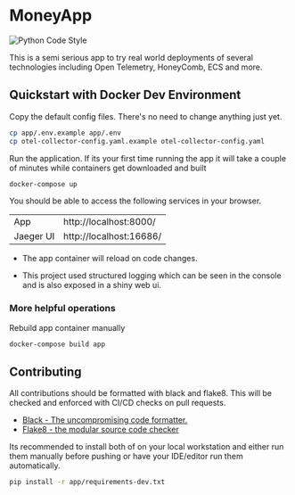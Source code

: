 # MoneyApp

![Python Code Style](https://github.com/iokiwi/moneyapp/actions/workflows/code-style.yml/badge.svg)

This is a semi serious app to try real world deployments of several technologies including Open Telemetry, HoneyComb, ECS and more.

## Quickstart with Docker Dev Environment

Copy the default config files. There's no need to change anything just yet.

```bash
cp app/.env.example app/.env
cp otel-collector-config.yaml.example otel-collector-config.yaml
```

Run the application. If its your first time running the app it will take a couple of minutes while containers get downloaded and built

```bash
docker-compose up
```

You should be able to access the following services in your browser.

|||
|---|---|
|App|http://localhost:8000/|
|Jaeger UI|http://localhost:16686/|

 * The app container will reload on code changes.

 * This project used structured logging which can be seen in the console and is also exposed in a shiny web ui.

### More helpful operations

Rebuild app container manually

```bash
docker-compose build app
```

## Contributing

All contributions should be formatted with black and flake8. This will be checked and enforced with CI/CD checks on pull requests.

 * [Black - The uncompromising code formatter.](https://pypi.org/project/black/)
 * [Flake8 - the modular source code checker](https://pypi.org/project/flake8/)

Its recommended to install both of on your local workstation and either run them manually before pushing or
have your IDE/editor run them automatically.

```bash
pip install -r app/requirements-dev.txt
```

